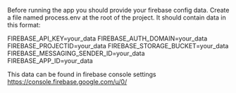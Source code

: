 Before running the app you should provide your firebase config data.
Create a file named process.env at the root of the project. It should contain data in this format:

FIREBASE_API_KEY=your_data
FIREBASE_AUTH_DOMAIN=your_data
FIREBASE_PROJECTID=your_data
FIREBASE_STORAGE_BUCKET=your_data
FIREBASE_MESSAGING_SENDER_ID=your_data
FIREBASE_APP_ID=your_data

This data can be found in firebase console settings https://console.firebase.google.com/u/0/
